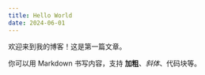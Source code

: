 ```yaml
---
title: Hello World
date: 2024-06-01
---
```


欢迎来到我的博客！这是第一篇文章。

你可以用 Markdown 书写内容，支持 **加粗**、_斜体_、代码块等。 